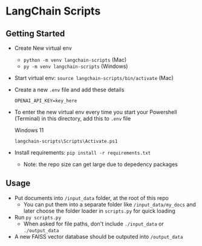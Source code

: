 # LangChain Scripts

## Getting Started

- Create New virtual env
  - `python -m venv langchain-scripts` (Mac)
  - `py -m venv langchain-scripts` (Windows)
- Start virtual env: `source langchain-scripts/bin/activate` (Mac)
- Create a new `.env` file and add these details
  ```
  OPENAI_API_KEY=key_here
  ```
- To enter the new virtual env every time you start your Powershell (Terminal) in this directory, add this to `.env` file

  Windows 11

  ```
  langchain-scripts\Scripts\Activate.ps1
  ```

- Install requirements: `pip install -r requirements.txt`
  - Note: the repo size can get large due to depedency packages

## Usage

- Put documents into `/input_data` folder, at the root of this repo
  - You can put them into a separate folder like `/input_data/my_docs` and later choose the folder loader in `scripts.py` for quick loading
- Run `py scripts.py`
  - When asked for file paths, don't include `./input_data` or `./output_data`
- A new FAISS vector database should be outputed into `/output_data`
